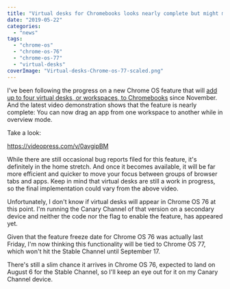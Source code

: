```yaml
---
title: "Virtual desks for Chromebooks looks nearly complete but might move to Chrome OS 77"
date: "2019-05-22"
categories: 
  - "news"
tags: 
  - "chrome-os"
  - "chrome-os-76"
  - "chrome-os-77"
  - "virtual-desks"
coverImage: "Virtual-desks-Chrome-os-77-scaled.png"
---
```


I've been following the progress on a new Chrome OS feature that will [add up to four virtual desks, or workspaces, to Chromebooks](https://www.aboutchromebooks.com/news/virtual-desktop-workspaces-and-mobile-website-views-coming-to-chromebooks-and-chrome-tablets/) since November. And the latest video demonstration shows that the feature is nearly complete: You can now drag an app from one workspace to another while in overview mode.

Take a look:

https://videopress.com/v/0avgipBM

While there are still occasional bug reports filed for this feature, it's definitely in the home stretch. And once it becomes available, it will be far more efficient and quicker to move your focus between groups of browser tabs and apps. Keep in mind that virtual desks are still a work in progress, so the final implementation could vary from the above video.

Unfortunately, I don't know if virtual desks will appear in Chrome OS 76 at this point. I'm running the Canary Channel of that version on a secondary device and neither the code nor the flag to enable the feature, has appeared yet.

Given that the feature freeze date for Chrome OS 76 was actually last Friday, I'm now thinking this functionality will be tied to Chrome OS 77, which won't hit the Stable Channel until September 17.

There's still a slim chance it arrives in Chrome OS 76, expected to land on August 6 for the Stable Channel, so I'll keep an eye out for it on my Canary Channel device.
